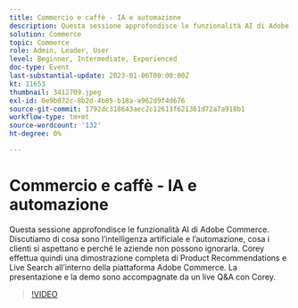 ```yaml
---
title: Commercio e caffè - IA e automazione
description: Questa sessione approfondisce le funzionalità AI di Adobe Commerce. Discutiamo di cosa sono l’intelligenza artificiale e l’automazione, cosa i clienti si aspettano e perché le aziende non possono ignorarla. Corey effettua quindi una dimostrazione completa di Product Recommendations e Live Search all’interno della piattaforma Adobe Commerce. La presentazione e la demo sono accompagnate da un live Q&A con Corey.
solution: Commerce
topic: Commerce
role: Admin, Leader, User
level: Beginner, Intermediate, Experienced
doc-type: Event
last-substantial-update: 2023-01-06T00:00:00Z
kt: 11653
thumbnail: 3412709.jpeg
exl-id: 0e9b072c-8b2d-4b85-b18a-a962d9f4d676
source-git-commit: 1792dc318643aec2c12613f621361d72a7a918b1
workflow-type: tm+mt
source-wordcount: '132'
ht-degree: 0%

---
```


# Commercio e caffè - IA e automazione

Questa sessione approfondisce le funzionalità AI di Adobe Commerce. Discutiamo di cosa sono l’intelligenza artificiale e l’automazione, cosa i clienti si aspettano e perché le aziende non possono ignorarla. Corey effettua quindi una dimostrazione completa di Product Recommendations e Live Search all’interno della piattaforma Adobe Commerce. La presentazione e la demo sono accompagnate da un live Q&amp;A con Corey.

>[!VIDEO](https://video.tv.adobe.com/v/3412709/?quality=12&learn=on)
